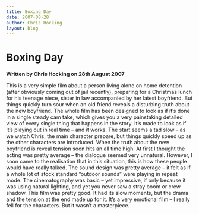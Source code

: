 ```yaml
---
title: Boxing Day
date: 2007-08-28
author: Chris Hocking
layout: blog
---
```

# Boxing Day

**Written by Chris Hocking on 28th August 2007**

This is a very simple film about a person living alone on home detention (after obviously coming out of jail recently), preparing for a Christmas lunch for his teenage niece, sister in law accompanied by her latest boyfriend. But things quickly turn sour when an old friend reveals a disturbing truth about the new boyfriend. The whole film has been designed to look as if it’s done in a single steady cam take, which gives you a very painstaking detailed view of every single thing that happens in the story. It’s made to look as if it’s playing out in real time – and it works. The start seems a tad slow – as we watch Chris, the main character prepare, but things quickly speed up as the other characters are introduced. When the truth about the new boyfriend is reveal tension soon hits an all time high. At first I thought the acting was pretty average – the dialogue seemed very unnatural. However, I soon came to the realisation that in this situation, this is how these people would have really talked. The sound design was pretty average – it felt as if a whole lot of stock standard “outdoor sounds” were playing in repeat mode. The cinematography was basic – yet impressive, if only because it was using natural lighting, and yet you never saw a stray boom or crew shadow. This film was pretty good. It had its slow moments, but the drama and the tension at the end made up for it. It’s a very emotional film – I really fell for the characters. But it wasn’t a masterpiece.